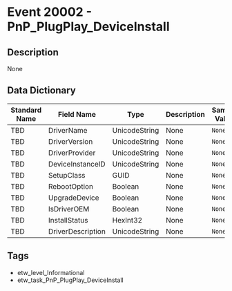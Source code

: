# Event 20002 - PnP_PlugPlay_DeviceInstall

## Description
None

## Data Dictionary
|Standard Name|Field Name|Type|Description|Sample Value|
|---|---|---|---|---|
|TBD|DriverName|UnicodeString|None|`None`|
|TBD|DriverVersion|UnicodeString|None|`None`|
|TBD|DriverProvider|UnicodeString|None|`None`|
|TBD|DeviceInstanceID|UnicodeString|None|`None`|
|TBD|SetupClass|GUID|None|`None`|
|TBD|RebootOption|Boolean|None|`None`|
|TBD|UpgradeDevice|Boolean|None|`None`|
|TBD|IsDriverOEM|Boolean|None|`None`|
|TBD|InstallStatus|HexInt32|None|`None`|
|TBD|DriverDescription|UnicodeString|None|`None`|

## Tags
* etw_level_Informational
* etw_task_PnP_PlugPlay_DeviceInstall